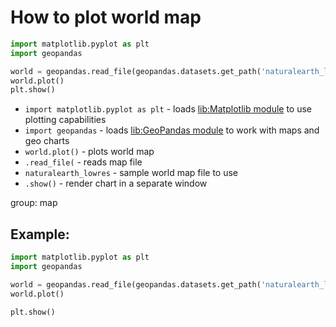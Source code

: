 # How to plot world map

```python
import matplotlib.pyplot as plt
import geopandas

world = geopandas.read_file(geopandas.datasets.get_path('naturalearth_lowres'))
world.plot()
plt.show()
```

- `import matplotlib.pyplot as plt` - loads [lib:Matplotlib module](python-matplotlib/how-to-install-matplotlib-python-lib-in-ubuntu-ubuntuversion) to use plotting capabilities
- `import geopandas` - loads [lib:GeoPandas module](/python-matplotlib/how-to-install-geopandas-module) to work with maps and geo charts
- `world.plot()` - plots world map
- `.read_file(` - reads map file
- `naturalearth_lowres` - sample world map file to use
- `.show()` - render chart in a separate window

group: map

## Example: 
```python
import matplotlib.pyplot as plt
import geopandas

world = geopandas.read_file(geopandas.datasets.get_path('naturalearth_lowres'))
world.plot()

plt.show()
```

